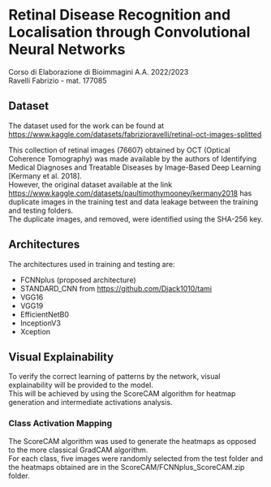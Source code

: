# Retinal Disease Recognition and Localisation through Convolutional Neural Networks
Corso di Elaborazione di Bioimmagini A.A. 2022/2023  
Ravelli Fabrizio - mat. 177085

## Dataset
The dataset used for the work can be found at https://www.kaggle.com/datasets/fabrizioravelli/retinal-oct-images-splitted  

This collection of retinal images (76607) obtained by OCT (Optical Coherence Tomography) was made available by the authors of Identifying Medical Diagnoses and Treatable Diseases by Image-Based Deep Learning [Kermany et al. 2018].  
However, the original dataset available at the link https://www.kaggle.com/datasets/paultimothymooney/kermany2018 has duplicate images in the training test and data leakage between the training and testing folders.  
The duplicate images, and removed, were identified using the SHA-256 key.  

## Architectures
The architectures used in training and testing are:
- FCNNplus (proposed architecture)
- STANDARD_CNN from https://github.com/Djack1010/tami
- VGG16
- VGG19
- EfficientNetB0
- InceptionV3
- Xception

## Visual Explainability
To verify the correct learning of patterns by the network, visual explainability will be provided to the model.  
This will be achieved by using the ScoreCAM algorithm for heatmap generation and intermediate activations analysis.  
### Class Activation Mapping
The ScoreCAM algorithm was used to generate the heatmaps as opposed to the more classical GradCAM algorithm.  
For each class, five images were randomly selected from the test folder and the heatmaps obtained are in the ScoreCAM/FCNNplus_ScoreCAM.zip folder.  

